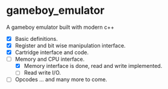 # gameboy_emulator
A gameboy emulator built with modern c++

- [x] Basic definitions.
- [x] Register and bit wise manipulation interface.
- [x] Cartridge interface and code.
- [ ] Memory and CPU interface.
    - [X] Memory interface is done, read and write implemented.
    - [ ] Read write I/O.
- [ ] Opcodes
... and many more to come.
